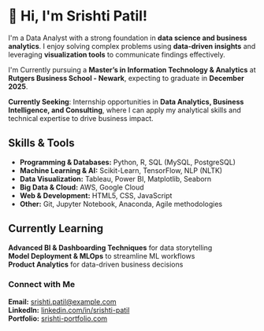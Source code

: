 # 👋 Hi, I'm Srishti Patil!

I'm a Data Analyst with a strong foundation in **data science and business analytics**. I enjoy solving complex problems using **data-driven insights** and leveraging **visualization tools** to communicate findings effectively.  

I'm Currently pursuing a **Master’s in Information Technology & Analytics** at **Rutgers Business School - Newark**, expecting to graduate in **December 2025**.

**Currently Seeking**: Internship opportunities in **Data Analytics, Business Intelligence, and Consulting**, where I can apply my analytical skills and technical expertise to drive business impact.

## Skills & Tools  

- **Programming & Databases:** Python, R, SQL (MySQL, PostgreSQL)  
- **Machine Learning & AI:** Scikit-Learn, TensorFlow, NLP (NLTK)  
- **Data Visualization:** Tableau, Power BI, Matplotlib, Seaborn  
- **Big Data & Cloud:** AWS, Google Cloud  
- **Web & Development:** HTML5, CSS, JavaScript  
- **Other:** Git, Jupyter Notebook, Anaconda, Agile methodologies  

## Currently Learning  
**Advanced BI & Dashboarding Techniques** for data storytelling  
**Model Deployment & MLOps** to streamline ML workflows  
**Product Analytics** for data-driven business decisions  


### Connect with Me  
**Email:** srishti.patil@example.com  
**LinkedIn:** [linkedin.com/in/srishti-patil](https://linkedin.com/in/srishti-patil)  
**Portfolio:** [srishti-portfolio.com](https://srishti-portfolio.com)  


